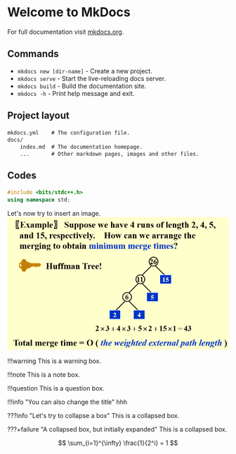 # Welcome to MkDocs

For full documentation visit [mkdocs.org](https://www.mkdocs.org).

## Commands

* `mkdocs new [dir-name]` - Create a new project.
* `mkdocs serve` - Start the live-reloading docs server.
* `mkdocs build` - Build the documentation site.
* `mkdocs -h` - Print help message and exit.

## Project layout

    mkdocs.yml    # The configuration file.
    docs/
        index.md  # The documentation homepage.
        ...       # Other markdown pages, images and other files.

## Codes
```cpp title="trial" linenums="1" hl_lines="1"
#include <bits/stdc++.h>
using namespace std;
```
Let's now try to insert an image.
![example](./images/img01.png)

!!!warning
    This is a warning box.


!!!note
    This is a note box.


!!!question
    This is a question box.

!!!info "You can also change the title"
    hhh

???info "Let's try to collapse a box"
    This is a collapsed box.

???+failure "A collapsed box, but initially expanded"
    This is a collapsed box.

$$
\sum_{i=1}^{\infty} \frac{1}{2^i} = 1
$$
